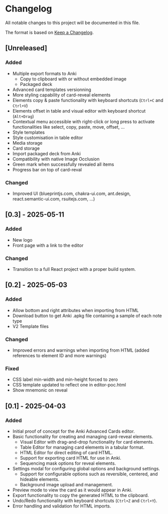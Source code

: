 # Changelog

All notable changes to this project will be documented in this file.

The format is based on [Keep a Changelog](https://keepachangelog.com/en/1.0.0/).

## [Unreleased]

### Added
- Multiple export formats to Anki
    - Copy to clipboard with or without embedded image
    - Packaged deck
- Advanced card templates versionning
- More styling capability of card-reveal elements
- Elements copy & paste functionality with keyboard shortcuts (`Ctrl+C` and `Ctrl+V`)
- Elements offset in table and visual editor with keyboard shortcut (`Alt+Drag`)
- Contextual menu accessible with right-click or long press to activate functionalities like select, copy, paste, move, offset, ...
- Style templates
- Style customisation in table editor
- Media storage
- Card storage
- Import packaged deck from Anki
- Compatibility with native Image Occlusion
- Green mark when successfully revealed all items
- Progress bar on top of card-reval

### Changed
- Improved UI (blueprintjs.com, chakra-ui.com, ant.design, react.semantic-ui.com, rsuitejs.com, ...)

## [0.3] - 2025-05-11

### Added
- New logo
- Front page with a link to the editor

### Changed
- Transition to a full React project with a proper build system.

## [0.2] - 2025-05-03

### Added
- Allow bottom and right attributes when importing from HTML
- Download button to get Anki .apkg file containing a sample of each note type
- V2 Template files

### Changed
- Improved errors and warnings when importing from HTML (added references to element ID and more warnings)

### Fixed
- CSS label min-width and min-height forced to zero
- CSS template updated to reflect one in editor-poc.html
- Show mnemonic on reveal

## [0.1] - 2025-04-03

### Added
- Initial proof of concept for the Anki Advanced Cards editor.
- Basic functionality for creating and managing card-reveal elements.
    - Visual Editor with drag-and-drop functionality for card elements.
    - Table Editor for managing card elements in a tabular format.
    - HTML Editor for direct editing of card HTML.
    - Support for exporting card HTML for use in Anki.
    - Sequencing mask options for reveal elements.
- Settings modal for configuring global options and background settings.
    - Support for configurable options such as reversible, centered, and hideable elements.
    - Background image upload and management.
- Preview mode to view the card as it would appear in Anki.
- Export functionality to copy the generated HTML to the clipboard.
- Undo/Redo functionality with keyboard shortcuts (`Ctrl+Z` and `Ctrl+Y`).
- Error handling and validation for HTML imports.
